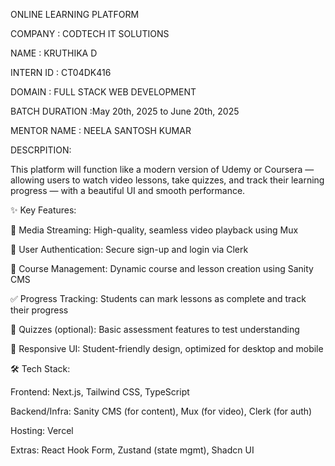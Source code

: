 ONLINE LEARNING PLATFORM 

COMPANY : CODTECH IT SOLUTIONS

NAME : KRUTHIKA D

INTERN ID : CT04DK416

DOMAIN : FULL STACK WEB DEVELOPMENT

BATCH DURATION :May 20th, 2025 to June 20th, 2025

MENTOR NAME : NEELA SANTOSH KUMAR

DESCRPITION:

This platform will function like a modern version of Udemy or Coursera — allowing users to watch video lessons, take quizzes, and track their learning progress — with a beautiful UI and smooth performance.

✨ Key Features:

🎥 Media Streaming: High-quality, seamless video playback using Mux

🔐 User Authentication: Secure sign-up and login via Clerk

🧠 Course Management: Dynamic course and lesson creation using Sanity CMS

✅ Progress Tracking: Students can mark lessons as complete and track their progress

📝 Quizzes (optional): Basic assessment features to test understanding

📱 Responsive UI: Student-friendly design, optimized for desktop and mobile

🛠️ Tech Stack:

Frontend: Next.js, Tailwind CSS, TypeScript

Backend/Infra: Sanity CMS (for content), Mux (for video), Clerk (for auth)

Hosting: Vercel

Extras: React Hook Form, Zustand (state mgmt), Shadcn UI
